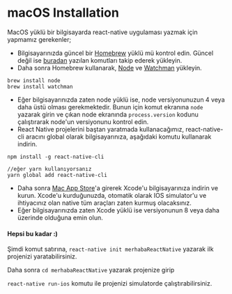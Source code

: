 # macOS Installation

MacOS yüklü bir bilgisayarda react-native uygulaması yazmak için yapmamız gerekenler;

* Bilgisayarınızda güncel bir [Homebrew](https://brew.sh/) yüklü mü kontrol edin. Güncel değil ise [buradan](https://brew.sh/) yazılan komutları takip ederek yükleyin.
* Daha sonra Homebrew kullanarak, [Node](https://nodejs.org/en/) ve [Watchman](https://facebook.github.io/watchman/docs/install.html) yükleyin.

```
brew install node
brew install watchman
```

* Eğer bilgisayarınızda zaten node yüklü ise, node versiyonunuzun 4 veya daha üstü olması gerekmektedir. Bunun için komut ekranına `node` yazarak girin ve çıkan node ekranında `process.version` kodunu çalıştırarak node'un versiyonunu kontrol edin. 
* React Native projelerini baştan yaratmada kullanacağımız, react-native-cli aracını global olarak bilgisayarınıza, aşağıdaki komutu kullanarak indirin.

```
npm install -g react-native-cli

//eğer yarn kullanıyorsanız
yarn global add react-native-cli
```

* Daha sonra [Mac App Store](https://itunes.apple.com/us/app/xcode/id497799835?mt=12)'a girerek Xcode'u bilgisayarınıza indirin ve kurun. Xcode'u kurduğunuzda, otomatik olarak IOS simulator'u ve ihtiyacınız olan native tüm araçları zaten kurmuş olacaksınız.
* Eğer bilgisayarınızda zaten Xcode yüklü ise versiyonunun 8 veya daha üzerinde olduğuna emin olun.

#### **Hepsi bu kadar :\)**

Şimdi komut satırına, `react-native init merhabaReactNative` yazarak ilk projenizi yaratabilirsiniz.

Daha sonra `cd merhabaReactNative` yazarak projenize girip

`react-native run-ios` komutu ile projenizi simulatorde çalıştırabilirsiniz.



